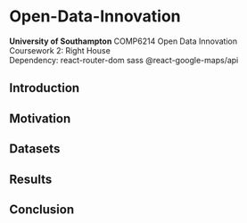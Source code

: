 # Open-Data-Innovation
__University of Southampton__
COMP6214 Open Data Innovation<br>
Coursework 2: Right House<br>
Dependency: react-router-dom sass @react-google-maps/api
## Introduction

## Motivation

## Datasets

## Results

## Conclusion
